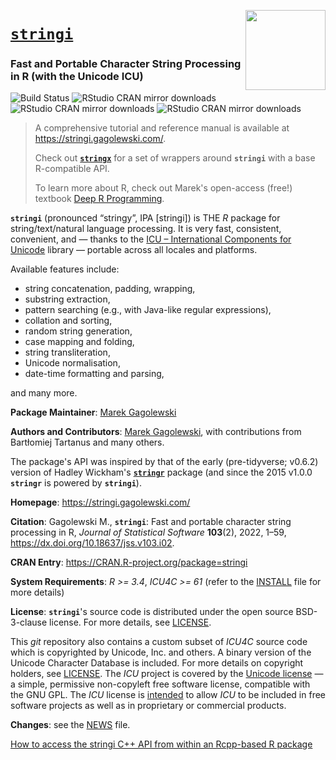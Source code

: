 <a href="https://stringi.gagolewski.com/"><img src="https://www.gagolewski.com/_static/img/stringi.png" align="right" height="128" width="128" /></a>
# [**`stringi`**](https://stringi.gagolewski.com/)

### Fast and Portable Character String Processing in R (with the Unicode ICU)

![Build Status](https://github.com/gagolews/stringi/workflows/stringi%20for%20R/badge.svg)
![RStudio CRAN mirror downloads](http://cranlogs.r-pkg.org/badges/grand-total/stringi)
![RStudio CRAN mirror downloads](http://cranlogs.r-pkg.org/badges/last-month/stringi)
![RStudio CRAN mirror downloads](http://cranlogs.r-pkg.org/badges/last-day/stringi)


> A comprehensive tutorial and reference manual is available
> at <https://stringi.gagolewski.com/>.
>
> Check out [**`stringx`**](https://stringx.gagolewski.com/) for a set of wrappers
> around **`stringi`** with a base R-compatible API.
>
> To learn more about R, check out Marek's open-access (free!) textbook
> [Deep R Programming](https://deepr.gagolewski.com/).

**`stringi`**  (pronounced “stringy”, IPA [strinɡi])
is THE *R* package for string/text/natural language processing.
It is very fast, consistent, convenient, and — thanks to the
[ICU – International Components for Unicode](https://icu.unicode.org/)
library — portable across all locales and platforms.

Available features include:

* string concatenation, padding, wrapping,
* substring extraction,
* pattern searching (e.g., with Java-like regular expressions),
* collation and sorting,
* random string generation,
* case mapping and folding,
* string transliteration,
* Unicode normalisation,
* date-time formatting and parsing,

and many more.



**Package Maintainer**: [Marek Gagolewski](https://www.gagolewski.com/)

**Authors and Contributors**: [Marek Gagolewski](https://www.gagolewski.com/),
with contributions from Bartłomiej Tartanus and many others.

The package's API was inspired by that of the early (pre-tidyverse; v0.6.2)
version of Hadley Wickham's
[**`stringr`**](https://cran.r-project.org/web/packages/stringr/)
package (and since the 2015 v1.0.0 **`stringr`** is powered by **`stringi`**).


**Homepage**: https://stringi.gagolewski.com/

**Citation**: Gagolewski M.,
**`stringi`**: Fast and portable character string processing in R,
*Journal of Statistical Software*  **103**(2), 2022, 1–59,
<https://dx.doi.org/10.18637/jss.v103.i02>.

**CRAN Entry**: https://CRAN.R-project.org/package=stringi

**System Requirements**: *R >= 3.4*, *ICU4C >= 61* (refer to the
[INSTALL](https://raw.githubusercontent.com/gagolews/stringi/master/INSTALL)
file for more details)

**License**: **`stringi`**'s source code is distributed under the open source
BSD-3-clause license. For more details, see
[LICENSE](https://raw.githubusercontent.com/gagolews/stringi/master/LICENSE).

This *git* repository also contains a custom subset of *ICU4C* source code which
is copyrighted by Unicode, Inc. and others. A binary version of the Unicode
Character Database is included. For more details on copyright holders, see
[LICENSE](https://raw.githubusercontent.com/gagolews/stringi/master/LICENSE).
The *ICU* project is covered by the
[Unicode license](https://github.com/unicode-org/icu/blob/main/icu4c/LICENSE) —
a simple, permissive non-copyleft free software license, compatible with
the GNU GPL. The *ICU* license
is [intended](https://unicode-org.github.io/icu/userguide/icu4c/faq.html)
to allow *ICU* to be included in free software projects as well as
in proprietary or commercial products.

**Changes**: see the
[NEWS](https://raw.githubusercontent.com/gagolews/stringi/master/NEWS) file.

[How to access the stringi C++ API from within an Rcpp-based R package](https://github.com/gagolews/ExampleRcppStringi)
